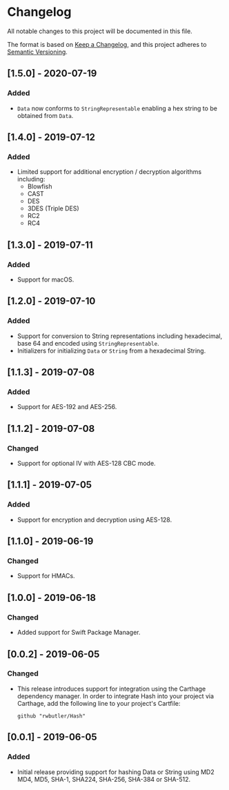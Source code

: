 # Changelog
All notable changes to this project will be documented in this file.

The format is based on [Keep a Changelog](https://keepachangelog.com/en/1.0.0/),
and this project adheres to [Semantic Versioning](https://semver.org/spec/v2.0.0.html).

## [1.5.0] - 2020-07-19
### Added
- `Data` now conforms to `StringRepresentable` enabling a hex string to be obtained from `Data`.

## [1.4.0] - 2019-07-12
### Added
- Limited support for additional encryption / decryption algorithms including: 
	- Blowfish
	- CAST
	- DES
	- 3DES (Triple DES)
	- RC2
	- RC4 

## [1.3.0] - 2019-07-11
### Added
- Support for macOS.

## [1.2.0] - 2019-07-10
### Added
- Support for conversion to String representations including hexadecimal, base 64 and encoded using `StringRepresentable`.
- Initializers for initializing `Data` or `String` from a hexadecimal String.

## [1.1.3] - 2019-07-08
### Added
- Support for AES-192 and AES-256.

## [1.1.2] - 2019-07-08
### Changed
- Support for optional IV with AES-128 CBC mode.

## [1.1.1] - 2019-07-05
### Added
- Support for encryption and decryption using AES-128.

## [1.1.0] - 2019-06-19
### Changed
- Support for HMACs.

## [1.0.0] - 2019-06-18
### Changed
- Added support for Swift Package Manager.

## [0.0.2] - 2019-06-05
### Changed
- This release introduces support for integration using the Carthage dependency manager. In order to integrate Hash into your project via Carthage, add the following line to your project's Cartfile:

	```
	github "rwbutler/Hash"
	```

## [0.0.1] - 2019-06-05
### Added
- Initial release providing support for hashing Data or String using MD2 MD4, MD5, SHA-1, SHA224, SHA-256, SHA-384 or SHA-512.
